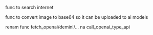 func to search internet

func to convert image to base64 so it can be uploaded to ai models

renam func fetch_openai/demini/... na call_openai_type_api